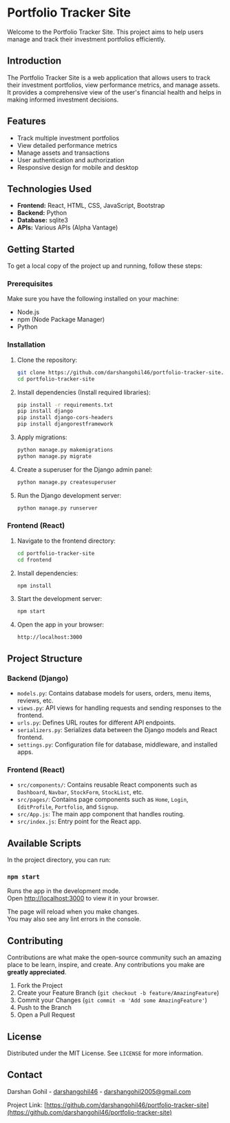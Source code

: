 # Portfolio Tracker Site

Welcome to the Portfolio Tracker Site. This project aims to help users manage and track their investment portfolios efficiently.

## Introduction

The Portfolio Tracker Site is a web application that allows users to track their investment portfolios, view performance metrics, and manage assets. It provides a comprehensive view of the user's financial health and helps in making informed investment decisions.

## Features

- Track multiple investment portfolios
- View detailed performance metrics
- Manage assets and transactions
- User authentication and authorization
- Responsive design for mobile and desktop

## Technologies Used

- **Frontend:** React, HTML, CSS, JavaScript, Bootstrap
- **Backend:** Python
- **Database:** sqlite3
- **APIs:** Various APIs (Alpha Vantage)

## Getting Started

To get a local copy of the project up and running, follow these steps:

### Prerequisites

Make sure you have the following installed on your machine:

- Node.js
- npm (Node Package Manager)
- Python

### Installation

1. Clone the repository:
    ```bash
    git clone https://github.com/darshangohil46/portfolio-tracker-site.git
    cd portfolio-tracker-site
    ```

2. Install dependencies (Install required libraries):
    ```bash
    pip install -r requirements.txt
    pip install django
    pip install django-cors-headers
    pip install djangorestframework
    ```

3. Apply migrations:
    ```bash
    python manage.py makemigrations
    python manage.py migrate
    ```

4. Create a superuser for the Django admin panel:
    ```bash
    python manage.py createsuperuser
    ```

5. Run the Django development server:
    ```bash
    python manage.py runserver
    ```

### Frontend (React)

1. Navigate to the frontend directory:
    ```bash
    cd portfolio-tracker-site
    cd frontend
    ```

2. Install dependencies:
    ```bash
    npm install
    ```

3. Start the development server:
    ```bash
    npm start
    ```

4. Open the app in your browser:
    ```
    http://localhost:3000
    ```

## Project Structure

### Backend (Django)

- `models.py`: Contains database models for users, orders, menu items, reviews, etc.
- `views.py`: API views for handling requests and sending responses to the frontend.
- `urls.py`: Defines URL routes for different API endpoints.
- `serializers.py`: Serializes data between the Django models and React frontend.
- `settings.py`: Configuration file for database, middleware, and installed apps.

### Frontend (React)

- `src/components/`: Contains reusable React components such as `Dashboard`, `Navbar`, `StockForm`, `StockList`, etc.
- `src/pages/`: Contains page components such as `Home`, `Login`, `EditProfile`, `Portfolio`, and `Signup`.
- `src/App.js`: The main app component that handles routing.
- `src/index.js`: Entry point for the React app.

## Available Scripts

In the project directory, you can run:

### `npm start`

Runs the app in the development mode.\
Open [http://localhost:3000](http://localhost:3000) to view it in your browser.

The page will reload when you make changes.\
You may also see any lint errors in the console.

## Contributing

Contributions are what make the open-source community such an amazing place to be learn, inspire, and create. Any contributions you make are **greatly appreciated**.

1. Fork the Project
2. Create your Feature Branch (`git checkout -b feature/AmazingFeature`)
3. Commit your Changes (`git commit -m 'Add some AmazingFeature'`)
4. Push to the Branch
5. Open a Pull Request

## License

Distributed under the MIT License. See `LICENSE` for more information.

## Contact

Darshan Gohil - [darshangohil46](https://github.com/darshangohil46) - darshangohil2005@gmail.com

Project Link: [https://github.com/darshangohil46/portfolio-tracker-site](https://github.com/darshangohil46/portfolio-tracker-site)
